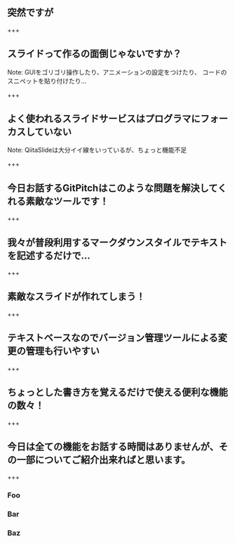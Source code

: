 ## 突然ですが

+++

## スライドって作るの面倒じゃないですか？

Note:
GUIをゴリゴリ操作したり、アニメーションの設定をつけたり、
コードのスニペットを貼り付けたり…

+++

## よく使われるスライドサービスはプログラマにフォーカスしていない

Note:
QiitaSlideは大分イイ線をいっているが、ちょっと機能不足

+++

## 今日お話するGitPitchはこのような問題を解決してくれる素敵なツールです！

+++

## 我々が普段利用するマークダウンスタイルでテキストを記述するだけで…

+++

## 素敵なスライドが作れてしまう！

+++

## テキストベースなのでバージョン管理ツールによる変更の管理も行いやすい

+++

## ちょっとした書き方を覚えるだけで使える便利な機能の数々！

+++

## 今日は全ての機能をお話する時間はありませんが、その一部についてご紹介出来ればと思います。

+++

### Foo
### Bar
### Baz
